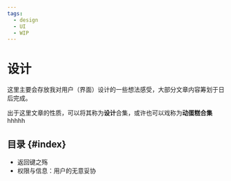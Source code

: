 ```yaml
---
tags:
  - design
  - UI
  - WIP
---
```


# 设计

这里主要会存放我对用户（界面）设计的一些想法感受，大部分文章内容筹划于日后完成。

出于这里文章的性质，可以将其称为**设计**合集，或许也可以戏称为**动蛋糕合集**hhhhh

## 目录 {#index}

- 返回键之殇
- 权限与信息：用户的无意妥协
